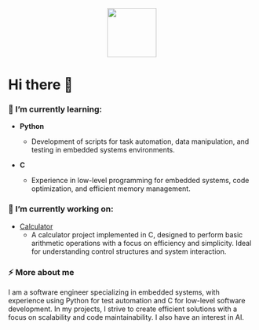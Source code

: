 <div id="header" align="center">
  <img src="https://media.giphy.com/media/M9gbBd9nbDrOTu1Mqx/giphy.gif" width="100"/>
</div>

# Hi there 👋

### 🌱 I’m currently learning:
- **Python**
  - Development of scripts for task automation, data manipulation, and testing in embedded systems environments.
  
- **C**
  - Experience in low-level programming for embedded systems, code optimization, and efficient memory management.

### 🔭 I’m currently working on:
- [Calculator](https://github.com/anpiboi/Calculator)
  - A calculator project implemented in C, designed to perform basic arithmetic operations with a focus on efficiency and simplicity. Ideal for understanding control structures and system interaction.

### ⚡ More about me
I am a software engineer specializing in embedded systems, with experience using Python for test automation and C for low-level software development. In my projects, I strive to create efficient solutions with a focus on scalability and code maintainability. I also have an interest in AI.

